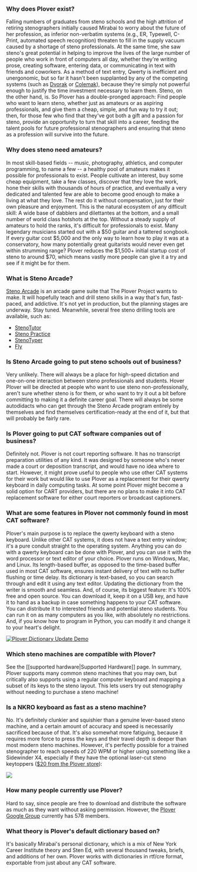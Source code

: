 ### Why does Plover exist?

Falling numbers of graduates from steno schools and the high attrition
of retiring stenographers initially caused Mirabai to worry about the
future of her profession, as inferior non-verbatim systems (e.g., ER,
Typewell, C-Print, automated speech recognition) threaten to fill in the
supply vacuum caused by a shortage of steno professionals. At the same
time, she saw steno's great potential in helping to improve the lives of
the large number of people who work in front of computers all day,
whether they're writing prose, creating software, entering data, or
communicating in text with friends and coworkers. As a method of text
entry, Qwerty is inefficient and unergonomic, but so far it hasn't been
supplanted by any of the competing systems (such as
[Dvorak](http://en.wikipedia.org/wiki/Dvorak_Simplified_Keyboard) or
[Colemak](http://en.wikipedia.org/wiki/Keyboard_layout#Colemak)),
because they're simply not powerful enough to justify the time
investment necessary to learn them. Steno, on the other hand, is. So
Plover has a double-pronged approach: Find people who want to learn
steno, whether just as amateurs or as aspiring professionals, and give
them a cheap, simple, and fun way to try it out; then, for those few who
find that they've got both a gift and a passion for steno, provide an
opportunity to turn that skill into a career, feeding the talent pools
for future professional stenographers and ensuring that steno as a
profession will survive into the future.

### Why does steno need amateurs?

In most skill-based fields -- music, photography, athletics, and
computer programming, to name a few -- a healthy pool of amateurs makes
it possible for professionals to exist. People cultivate an interest,
buy some cheap equipment, take a few classes, discover that they love
the work, hone their skills with thousands of hours of practice, and
eventually a very dedicated and talented few are able to become good
enough to make a living at what they love. The rest do it without
compensation, just for their own pleasure and enjoyment. This is the
natural ecosystem of any difficult skill: A wide base of dabblers and
dilettantes at the bottom, and a small number of world class hotshots at
the top. Without a steady supply of amateurs to hold the ranks, it's
difficult for professionals to exist. Many legendary musicians started
out with a $50 guitar and a tattered songbook. If every guitar cost
$5,000 and the only way to learn how to play it was at a conservatory,
how many potentially great guitarists would never even get within
strumming range? Plover reduces the $1,500+ initial startup cost of
steno to around $70, which means vastly more people can give it a try
and see if it might be for them.

### What is Steno Arcade?

[Steno Arcade](http://plover.stenoknight.com/2016/03/steno-arcade-campaign-is-live.html)
is an arcade game suite that The Plover Project wants to make. It will
hopefully teach and drill steno skills in a way that's fun, fast-paced,
and addictive. It's not yet in production, but the planning stages are
underway. Stay tuned. Meanwhile, several free steno drilling tools are
available, such as:

* [StenoTutor](https://github.com/caru/StenoTutor)
* [Steno Practice](http://www.chiark.greenend.org.uk/~tthurman/practice.html)
* [StenoTyper](http://stenoknight.com/plover/stenotyper/test3.html)
* [Fly](https://launchpad.net/flyploverfly)

### Is Steno Arcade going to put steno schools out of business?

Very unlikely. There will always be a place for high-speed dictation and
one-on-one interaction between steno professionals and students. Hover
Plover will be directed at people who want to use steno
non-professionally, aren't sure whether steno is for them, or who want
to try it out a bit before committing to making it a definite career
goal. There will always be some autodidacts who can get through the
Steno Arcade program entirely by themselves and find themselves
certification-ready at the end of it, but that will probably be fairly
rare.

### Is Plover going to put CAT software companies out of business?

Definitely not. Plover is not court reporting software. It has no
transcript preparation utilities of any kind. It was designed by someone
who's never made a court or deposition transcript, and would have no
idea where to start. However, it might prove useful to people who use
other CAT systems for their work but would like to use Plover as a
replacement for their qwerty keyboard in daily computing tasks. At some
point Plover might become a solid option for CART providers, but there
are no plans to make it into CAT replacement software for either court
reporters or broadcast captioners.

### What are some features in Plover not commonly found in most CAT software?

Plover's main purpose is to replace the qwerty keyboard with a steno
keyboard. Unlike other CAT systems, it does not have a text entry
window; it's a pure conduit straight to the operating system. Anything
you can do with a qwerty keyboard can be done with Plover, and you can
use it with the word processor or text editor of your choice. Plover
runs on Windows, Mac, and Linux. Its length-based buffer, as opposed to
the time-based buffer used in most CAT software, ensures instant
delivery of text with no buffer flushing or time delay. Its dictionary
is text-based, so you can search through and edit it using any text
editor. Updating the dictionary from the writer is smooth and seamless.
And, of course, its biggest feature: It's 100% free and open source. You
can download it, keep it on a USB key, and have it to hand as a backup
in case something happens to your CAT software. You can distribute it to
interested friends and potential steno students. You can run it on as
many computers as you like, with absolutely no restrictions. And, if you
know how to program in Python, you can modify it and change it to your
heart's delight.

[![Plover Dictionary Update Demo](https://img.youtube.com/vi/eSU5JlVXT1A/0.jpg)](https://www.youtube.com/watch?v=eSU5JlVXT1A)

### Which steno machines are compatible with Plover?

See the [[supported hardware|Supported Hardware]] page. In summary, Plover supports many common steno machines that you may own, but critically also supports using a regular computer keyboard and mapping a subset of its keys to the steno layout. This lets users try out stenography without needing to purchase a steno machine!

### Is a NKRO keyboard as fast as a steno machine?

No. It's definitely clunkier and squishier than a genuine lever-based
steno machine, and a certain amount of accuracy and speed is necessarily
sacrificed because of that. It's also somewhat more fatiguing, because
it requires more force to press the keys and their travel depth is
deeper than most modern steno machines. However, it's perfectly possible
for a trained stenographer to reach speeds of 220 WPM or higher using something like a
Sidewinder X4, especially if they have the optional laser-cut steno
keytoppers ([$20 from the Plover store](http://plover.deco-craft.com/shop/view_product/Laser_Cut_Steno_Keys_Kit?n=2910988)):

![](http://plover.deco-craft.com/spcimages/2162178/8148158/1/1/CCCCCC/prod.jpg?b=10934258&v=1457964486)

### How many people currently use Plover?

Hard to say, since people are free to download and distribute the
software as much as they want without asking permission. However, the
[Plover Google Group](http://groups.google.com/group/ploversteno)
currently has 578 members.

### What theory is Plover's default dictionary based on?

It's basically Mirabai's personal dictionary, which is a mix of New York
Career Institute theory and Sten Ed, with several thousand tweaks,
briefs, and additions of her own. Plover works with dictionaries in
rtf/cre format, exportable from just about any CAT software.

